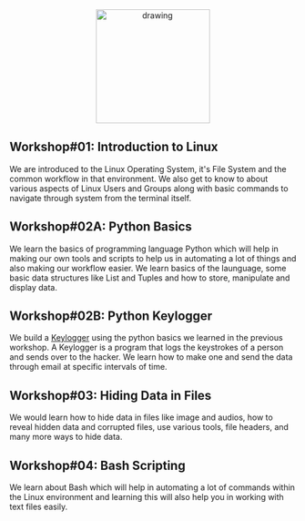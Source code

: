 <div align="center"><img src="https://i.imgur.com/lxkHN7e.png" alt="drawing" width="200"/></div>

## Workshop#01: Introduction to Linux

We are introduced to the Linux Operating System, it\'s File System and the common workflow in that environment. We also get to know to about various aspects of Linux Users and Groups along with basic commands to navigate through system from the terminal itself.

## Workshop#02A: Python Basics

We learn the basics of programming language Python which will help in making our own tools and scripts to help us in automating a lot of things and also making our workflow easier. We learn basics of the launguage, some basic data structures like List and Tuples and how to store, manipulate and display data.

## Workshop#02B: Python Keylogger

We build a [Keylogger](https://en.wikipedia.org/wiki/Keystroke_logging "Keylogger") using the python basics we learned in the previous workshop. A Keylogger is a program that logs the keystrokes of a person and sends over to the hacker. We learn how to make one and send the data through email at specific intervals of time.

## Workshop#03: Hiding Data in Files

We would learn how to hide data in files like image and audios, how to reveal hidden data and corrupted files, use various tools, file headers, and many more ways to hide data.

## Workshop#04: Bash Scripting

We learn about Bash which will help in automating a lot of commands within the Linux environment and learning this will also help you in working with text files easily.